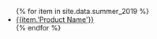 <ul>
{% for item in site.data.summer_2019 %}
<li>
<a href="{{item.URL}}">{{item.'Product Name'}}
</a></li>
{% endfor %}
</ul>
